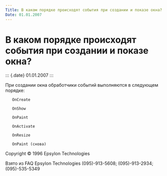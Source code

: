```yaml
---
Title: В каком порядке происходят события при создании и показе окна?
Date: 01.01.2007
---
```



В каком порядке происходят события при создании и показе окна?
==============================================================

::: {.date}
01.01.2007
:::

При создании окна обработчики событий выполняются в следующем порядке:

       OnCreate

       OnShow

       OnPaint

       OnActivate

       OnResize

       OnPaint (снова)

Copyright © 1996 Epsylon Technologies

Взято из FAQ Epsylon Technologies (095)-913-5608; (095)-913-2934;
(095)-535-5349

